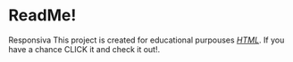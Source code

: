 # ReadMe!
Responsiva
This project is created for educational purpouses [*HTML*](https://www.learnenough.com/html-tutorial). If you have a chance CLICK it and check it out!.	


